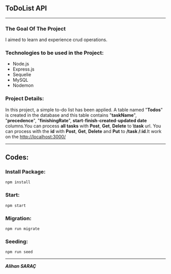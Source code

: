 ## ToDoList API
---
### The Goal Of The Project
I aimed to learn and experience crud operations.

### Technologies to be used in the Project:
+ Node.js
+ Express.js
+ Sequelie
+ MySQL
+ Nodemon
### Project Details:
 In this project, a simple to-do list has been applied. A table named "**Todos**" is created in the database and this table contains "**taskName**", "**precedence**", "**finishingRate**", **start**-**finish**-**created**-**updated date** columns.You can process **all tasks** with **Post**, **Get**, **Delete** to **\task** url. You can process with the **id** with **Post**, **Get**, **Delete** and **Put** to **/task /:id**.It work on the [http://localhost:3000/](http://localhost:3000/)

---
## Codes:
### Install Package:
```
npm install
```
### Start:
```
npm start
```
### Migration:
```
npm run migrate
```
### Seeding:
```
npm run seed
```
---
***Alihan SARAÇ*** 
